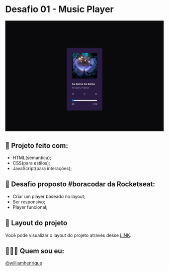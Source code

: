 # Desafio 01 - Music Player

<div align="center">
  <img src="./assets/screen_music-player.png"/>

</div>

## 🚀 Projeto feito com:

- HTML(semantica);
- CSS(para estilos);
- JavaScript(para interações);

## 📌 Desafio proposto #boracodar da Rocketseat:

- Criar um player baseado no layout;
- Ser responsivo;
- Player funcional;

## 🔖 Layout do projeto

Você pode visualizar o layout do projeto através desse <a href="https://www.figma.com/community/file/1195050524500542670">LINK</a>.

## 🙋🏻‍♂️ Quem sou eu:

[@williamhenrique](https://www.linkedin.com/in/henriquewilliam/)
